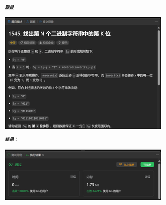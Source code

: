 ##### [题目](https://leetcode.cn/problems/find-kth-bit-in-nth-binary-string/)
![pic](img.png)
##### 结果：
![pic](result.png)
